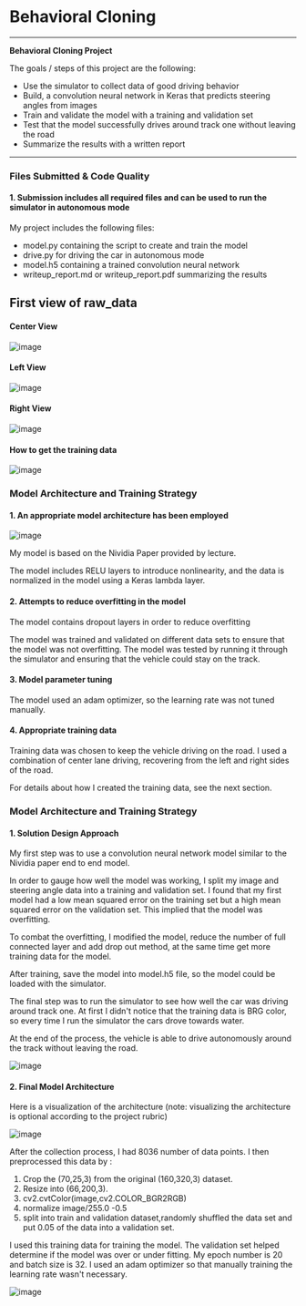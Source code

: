 # **Behavioral Cloning** 

---

**Behavioral Cloning Project**

The goals / steps of this project are the following:
* Use the simulator to collect data of good driving behavior
* Build, a convolution neural network in Keras that predicts steering angles from images
* Train and validate the model with a training and validation set
* Test that the model successfully drives around track one without leaving the road
* Summarize the results with a written report



---
### Files Submitted & Code Quality

#### 1. Submission includes all required files and can be used to run the simulator in autonomous mode

My project includes the following files:
* model.py containing the script to create and train the model
* drive.py for driving the car in autonomous mode
* model.h5 containing a trained convolution neural network 
* writeup_report.md or writeup_report.pdf summarizing the results


First view of raw_data
----
#### Center View
![image](https://github.com/Harshajv/self_driving_car_udacity_nanodegree/blob/master/Project3-Behavioral_cloning/example/center.jpg)
#### Left View
![image](https://github.com/Harshajv/self_driving_car_udacity_nanodegree/blob/master/Project3-Behavioral_cloning/example/left.jpg)
#### Right View
![image](https://github.com/Harshajv/self_driving_car_udacity_nanodegree/blob/master/Project3-Behavioral_cloning/example/right.jpg)
#### How to get the training data
![image](https://github.com/Harshajv/self_driving_car_udacity_nanodegree/blob/master/Project3-Behavioral_cloning/example/training_data_collection.png)
### Model Architecture and Training Strategy

#### 1. An appropriate model architecture has been employed
![image](https://github.com/Harshajv/self_driving_car_udacity_nanodegree/blob/master/Project3-Behavioral_cloning/example/Screenshot%20from%202018-03-28%2009-53-07.png)

My model is based on the Nividia Paper provided by lecture. 

The model includes RELU layers to introduce nonlinearity, and the data is normalized in the model using a Keras lambda layer.

#### 2. Attempts to reduce overfitting in the model

The model contains dropout layers in order to reduce overfitting 

The model was trained and validated on different data sets to ensure that the model was not overfitting. The model was tested by running it through the simulator and ensuring that the vehicle could stay on the track.

#### 3. Model parameter tuning

The model used an adam optimizer, so the learning rate was not tuned manually.

#### 4. Appropriate training data

Training data was chosen to keep the vehicle driving on the road. I used a combination of center lane driving, recovering from the left and right sides of the road.

For details about how I created the training data, see the next section. 

### Model Architecture and Training Strategy

#### 1. Solution Design Approach

My first step was to use a convolution neural network model similar to the Nividia paper end to end model.

In order to gauge how well the model was working, I split my image and steering angle data into a training and validation set. I found that my first model had a low mean squared error on the training set but a high mean squared error on the validation set. This implied that the model was overfitting. 

To combat the overfitting, I modified the model, reduce the number of full connected layer and add drop out method, at the same time get more training data for the model. 

After training, save the model into model.h5 file, so the model could be loaded with the simulator.

The final step was to run the simulator to see how well the car was driving around track one. At first I didn't notice that the training data is BRG color, so every time I run the simulator the cars drove towards water. 

At the end of the process, the vehicle is able to drive autonomously around the track without leaving the road.

![image](https://github.com/Harshajv/self_driving_car_udacity_nanodegree/blob/master/Project3-Behavioral_cloning/example/finally_test.png)

#### 2. Final Model Architecture


Here is a visualization of the architecture (note: visualizing the architecture is optional according to the project rubric)

![image](https://github.com/Harshajv/self_driving_car_udacity_nanodegree/blob/master/Project3-Behavioral_cloning/example/cnn-architecture.png)



After the collection process, I had 8036 number of data points. I then preprocessed this data by :

1. Crop the (70,25,3) from the original (160,320,3) dataset.
2. Resize into (66,200,3).
3. cv2.cvtColor(image,cv2.COLOR_BGR2RGB)
4. normalize image/255.0 -0.5
5. split into train and validation dataset,randomly shuffled the data set and put 0.05 of the data into a validation set.

I used this training data for training the model. The validation set helped determine if the model was over or under fitting. My epoch number is 20 and batch size is 32. I used an adam optimizer so that manually training the learning rate wasn't necessary.

![image](https://github.com/Harshajv/self_driving_car_udacity_nanodegree/blob/master/Project3-Behavioral_cloning/example/cnn_train_loss_and_val_loss.png)


